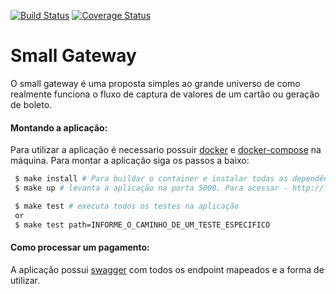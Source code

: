 [![Build Status](https://travis-ci.org/riquellopes/small-gateway.svg?branch=master)](https://travis-ci.org/riquellopes/small-gateway)
[![Coverage Status](https://coveralls.io/repos/github/riquellopes/small-gateway/badge.svg?branch=master)](https://coveralls.io/github/riquellopes/small-gateway?branch=master)

Small Gateway
=============

O small gateway é uma proposta simples ao grande universo de como realmente funciona o fluxo de captura de valores de um cartão ou geração de boleto.

#### Montando a aplicação:
Para utilizar a aplicação é necessario possuir [docker](https://docs.docker.com/install/) e [docker-compose](https://docs.docker.com/compose/install/) na máquina. Para montar a aplicação siga os passos a baixo:

```sh
 $ make install # Para buildar o container e instalar todas as dependências.
 $ make up # levanta a aplicação na porta 5000. Para acessar - http://localhost:5000/

 $ make test # executa todos os testes na aplicação
 or
 $ make test path=INFORME_O_CAMINHO_DE_UM_TESTE_ESPECIFICO
```

#### Como processar um pagamento:
A aplicação possui [swagger](https://swagger.io/) com todos os endpoint mapeados e a forma de utilizar.
